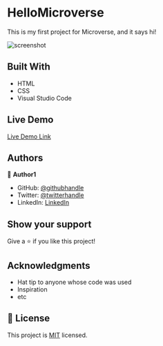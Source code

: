 # HelloMicroverse

This is my first project for Microverse, and it says hi!

![screenshot](./app_screenshot.png)


## Built With

- HTML
- CSS
- Visual Studio Code

## Live Demo

[Live Demo Link](https://livedemo.com)


## Authors

👤 **Author1**

- GitHub: [@githubhandle](https://github.com/githubhandle)
- Twitter: [@twitterhandle](https://twitter.com/twitterhandle)
- LinkedIn: [LinkedIn](https://linkedin.com/in/linkedinhandle)


## Show your support

Give a ⭐️ if you like this project!

## Acknowledgments

- Hat tip to anyone whose code was used
- Inspiration
- etc

## 📝 License

This project is [MIT](./MIT.md) licensed.